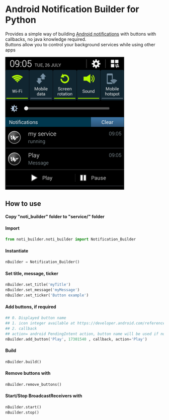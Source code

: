 # Android Notification Builder for Python

Provides a simple way of building
[Android notifications](https://developer.android.com/guide/topics/ui/notifiers/notifications.html) 
with buttons with callbacks, no java knowledge required.     
Buttons allow you to control your background services while using other apps

![screenshot](https://raw.githubusercontent.com/Bakterija/android-notification-buttons/master/other/Screenshot.png "Screenshot on android 4.4 KitKat")

## How to use

#### Copy "noti_builder" folder to "service/" folder

#### Import
```python
from noti_builder.noti_builder import Notification_Builder
```
#### Instantiate
```python
nBuilder = Notification_Builder()
```

#### Set title, message, ticker
```python
nBuilder.set_title('myTitle')
nBuilder.set_message('myMessage')
nBuilder.set_ticker('Button example')
```

#### Add buttons, if required
```python
## 0. Displayed button name
## 1. icon integer available at https://developer.android.com/reference/android/R.drawable.html
## 2. callback
## action= android PendingIntent action, button name will be used if not provided
nBuilder.add_button('Play', 17301540 , callback, action='Play')
```

#### Build
```python
nBuilder.build()
```
    
    

#### Remove buttons with
```python
nBuilder.remove_buttons()
```

#### Start/Stop BroadcastReceivers with
```python
nBuilder.start()
nBuilder.stop()
```
